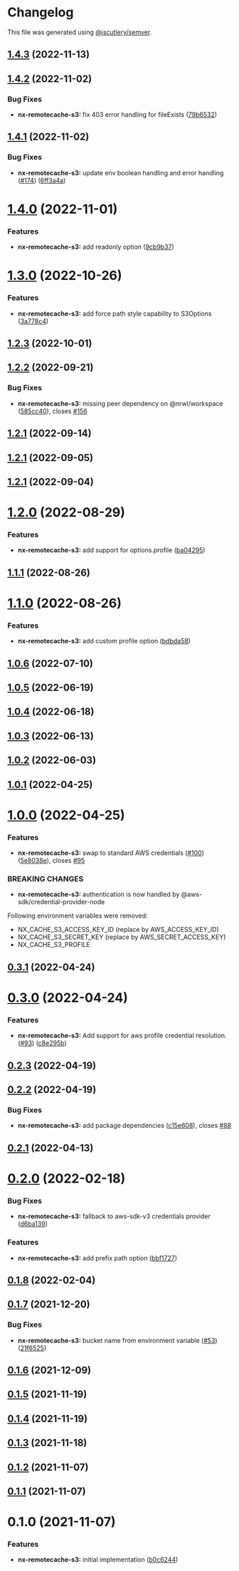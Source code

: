 # Changelog

This file was generated using [@jscutlery/semver](https://github.com/jscutlery/semver).

## [1.4.3](https://github.com/robinpellegrims/pellegrims/compare/nx-remotecache-s3-1.4.2...nx-remotecache-s3-1.4.3) (2022-11-13)

## [1.4.2](https://github.com/robinpellegrims/pellegrims/compare/nx-remotecache-s3-1.4.1...nx-remotecache-s3-1.4.2) (2022-11-02)

### Bug Fixes

- **nx-remotecache-s3:** fix 403 error handling for fileExists ([79b6532](https://github.com/robinpellegrims/pellegrims/commit/79b65324d36c8bd800e82bbb28dd8efb9d5255b4))

## [1.4.1](https://github.com/robinpellegrims/pellegrims/compare/nx-remotecache-s3-1.4.0...nx-remotecache-s3-1.4.1) (2022-11-02)

### Bug Fixes

- **nx-remotecache-s3:** update env boolean handling and error handling ([#174](https://github.com/robinpellegrims/pellegrims/issues/174)) ([6ff3a4a](https://github.com/robinpellegrims/pellegrims/commit/6ff3a4ad2e44d5dae35f66fcbb11e8a8a415c334))

# [1.4.0](https://github.com/robinpellegrims/pellegrims/compare/nx-remotecache-s3-1.3.0...nx-remotecache-s3-1.4.0) (2022-11-01)

### Features

- **nx-remotecache-s3:** add readonly option ([9cb9b37](https://github.com/robinpellegrims/pellegrims/commit/9cb9b37d8bfe6043163ed43e1bd5df48794b358d))

# [1.3.0](https://github.com/robinpellegrims/pellegrims/compare/nx-remotecache-s3-1.2.3...nx-remotecache-s3-1.3.0) (2022-10-26)

### Features

- **nx-remotecache-s3:** add force path style capability to S3Options ([3a778c4](https://github.com/robinpellegrims/pellegrims/commit/3a778c40fb786110de569080a031d0f88ade075d))

## [1.2.3](https://github.com/robinpellegrims/pellegrims/compare/nx-remotecache-s3-1.2.2...nx-remotecache-s3-1.2.3) (2022-10-01)

## [1.2.2](https://github.com/robinpellegrims/pellegrims/compare/nx-remotecache-s3-1.2.1...nx-remotecache-s3-1.2.2) (2022-09-21)

### Bug Fixes

- **nx-remotecache-s3:** missing peer dependency on @nrwl/workspace ([585cc40](https://github.com/robinpellegrims/pellegrims/commit/585cc405efa953a90f8141da8db445821b56c4fe)), closes [#156](https://github.com/robinpellegrims/pellegrims/issues/156)

## [1.2.1](https://github.com/robinpellegrims/pellegrims/compare/nx-remotecache-s3-1.2.0...nx-remotecache-s3-1.2.1) (2022-09-14)

## [1.2.1](https://github.com/robinpellegrims/pellegrims/compare/nx-remotecache-s3-1.2.0...nx-remotecache-s3-1.2.1) (2022-09-05)

## [1.2.1](https://github.com/robinpellegrims/pellegrims/compare/nx-remotecache-s3-1.2.0...nx-remotecache-s3-1.2.1) (2022-09-04)

# [1.2.0](https://github.com/robinpellegrims/pellegrims/compare/nx-remotecache-s3-1.1.1...nx-remotecache-s3-1.2.0) (2022-08-29)

### Features

- **nx-remotecache-s3:** add support for options.profile ([ba04295](https://github.com/robinpellegrims/pellegrims/commit/ba0429572c1e5b76987cc37808a483e2567ccede))

## [1.1.1](https://github.com/robinpellegrims/pellegrims/compare/nx-remotecache-s3-1.1.0...nx-remotecache-s3-1.1.1) (2022-08-26)

# [1.1.0](https://github.com/robinpellegrims/pellegrims/compare/nx-remotecache-s3-1.0.6...nx-remotecache-s3-1.1.0) (2022-08-26)

### Features

- **nx-remotecache-s3:** add custom profile option ([bdbda58](https://github.com/robinpellegrims/pellegrims/commit/bdbda58b87d8b73e27cc20604e6800796e3f12d1))

## [1.0.6](https://github.com/robinpellegrims/pellegrims/compare/nx-remotecache-s3-1.0.5...nx-remotecache-s3-1.0.6) (2022-07-10)

## [1.0.5](https://github.com/robinpellegrims/pellegrims/compare/nx-remotecache-s3-1.0.4...nx-remotecache-s3-1.0.5) (2022-06-19)

## [1.0.4](https://github.com/robinpellegrims/pellegrims/compare/nx-remotecache-s3-1.0.3...nx-remotecache-s3-1.0.4) (2022-06-18)

## [1.0.3](https://github.com/robinpellegrims/pellegrims/compare/nx-remotecache-s3-1.0.2...nx-remotecache-s3-1.0.3) (2022-06-13)

## [1.0.2](https://github.com/robinpellegrims/pellegrims/compare/nx-remotecache-s3-1.0.1...nx-remotecache-s3-1.0.2) (2022-06-03)

## [1.0.1](https://github.com/robinpellegrims/pellegrims/compare/nx-remotecache-s3-1.0.0...nx-remotecache-s3-1.0.1) (2022-04-25)

# [1.0.0](https://github.com/robinpellegrims/pellegrims/compare/nx-remotecache-s3-0.3.1...nx-remotecache-s3-1.0.0) (2022-04-25)

### Features

- **nx-remotecache-s3:** swap to standard AWS credentials ([#100](https://github.com/robinpellegrims/pellegrims/issues/100)) ([5e8038e](https://github.com/robinpellegrims/pellegrims/commit/5e8038efecfbb3485fdecf589146472bdacde937)), closes [#95](https://github.com/robinpellegrims/pellegrims/issues/95)

### BREAKING CHANGES

- **nx-remotecache-s3:** authentication is now handled by @aws-sdk/credential-provider-node

Following environment variables were removed:

- NX_CACHE_S3_ACCESS_KEY_ID (replace by AWS_ACCESS_KEY_ID)
- NX_CACHE_S3_SECRET_KEY (replace by AWS_SECRET_ACCESS_KEY)
- NX_CACHE_S3_PROFILE

## [0.3.1](https://github.com/robinpellegrims/pellegrims/compare/nx-remotecache-s3-0.3.0...nx-remotecache-s3-0.3.1) (2022-04-24)

# [0.3.0](https://github.com/robinpellegrims/pellegrims/compare/nx-remotecache-s3-0.2.3...nx-remotecache-s3-0.3.0) (2022-04-24)

### Features

- **nx-remotecache-s3:** Add support for aws profile credential resolution. ([#93](https://github.com/robinpellegrims/pellegrims/issues/93)) ([c8e295b](https://github.com/robinpellegrims/pellegrims/commit/c8e295b0a1174470b93651b74b7b194012b107ea))

## [0.2.3](https://github.com/robinpellegrims/pellegrims/compare/nx-remotecache-s3-0.2.2...nx-remotecache-s3-0.2.3) (2022-04-19)

## [0.2.2](https://github.com/robinpellegrims/pellegrims/compare/nx-remotecache-s3-0.2.1...nx-remotecache-s3-0.2.2) (2022-04-19)

### Bug Fixes

- **nx-remotecache-s3:** add package dependencies ([c15e608](https://github.com/robinpellegrims/pellegrims/commit/c15e60834b5e6bde995e23138d487d3229957d85)), closes [#88](https://github.com/robinpellegrims/pellegrims/issues/88)

## [0.2.1](https://github.com/robinpellegrims/pellegrims/compare/nx-remotecache-s3-0.2.0...nx-remotecache-s3-0.2.1) (2022-04-13)

# [0.2.0](https://github.com/robinpellegrims/pellegrims/compare/nx-remotecache-s3-0.1.8...nx-remotecache-s3-0.2.0) (2022-02-18)

### Bug Fixes

- **nx-remotecache-s3:** fallback to aws-sdk-v3 credentials provider ([d6ba139](https://github.com/robinpellegrims/pellegrims/commit/d6ba139fc21f7f86a39e351cfb72b4c925c4f264))

### Features

- **nx-remotecache-s3:** add prefix path option ([bbf1727](https://github.com/robinpellegrims/pellegrims/commit/bbf172729779546d0e03eaae310c5164a231304d))

## [0.1.8](https://github.com/robinpellegrims/pellegrims/compare/nx-remotecache-s3-0.1.7...nx-remotecache-s3-0.1.8) (2022-02-04)

## [0.1.7](https://github.com/robinpellegrims/pellegrims/compare/nx-remotecache-s3-0.1.6...nx-remotecache-s3-0.1.7) (2021-12-20)

### Bug Fixes

- **nx-remotecache-s3:** bucket name from environment variable ([#53](https://github.com/robinpellegrims/pellegrims/issues/53)) ([21f6525](https://github.com/robinpellegrims/pellegrims/commit/21f6525d02e0a97995ffe9eaa553a88f6cdf09b5))

## [0.1.6](https://github.com/robinpellegrims/pellegrims/compare/nx-remotecache-s3-0.1.5...nx-remotecache-s3-0.1.6) (2021-12-09)

## [0.1.5](https://github.com/robinpellegrims/pellegrims/compare/nx-remotecache-s3-0.1.4...nx-remotecache-s3-0.1.5) (2021-11-19)

## [0.1.4](https://github.com/robinpellegrims/pellegrims/compare/nx-remotecache-s3-0.1.3...nx-remotecache-s3-0.1.4) (2021-11-19)

## [0.1.3](https://github.com/robinpellegrims/pellegrims/compare/nx-remotecache-s3-0.1.2...nx-remotecache-s3-0.1.3) (2021-11-18)

## [0.1.2](https://github.com/robinpellegrims/pellegrims/compare/nx-remotecache-s3-0.1.1...nx-remotecache-s3-0.1.2) (2021-11-07)

## [0.1.1](https://github.com/robinpellegrims/pellegrims/compare/nx-remotecache-s3-0.1.0...nx-remotecache-s3-0.1.1) (2021-11-07)

# 0.1.0 (2021-11-07)

### Features

- **nx-remotecache-s3:** initial implementation ([b0c6244](https://github.com/robinpellegrims/pellegrims/commit/b0c6244da47cdad7aefca4329e01b366bd11abe5))
